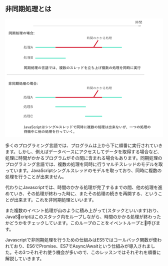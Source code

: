 ## 非同期処理とは

![非同期処理](./images/async-explained.png)

多くのプログラミング言語では、プログラムは上から下に順番に実行されていきます。しかし、例えばデータベースにアクセスしてデータを取得する場合など、処理に時間がかかるプログラムがその間に含まれる場合もあります。同期処理のプログラミング言語では、複数の処理を同時に行うマルチスレッドのモデルを取っています。JavaScriptシングルスレッドのモデルを取っており、同時に複数の処理を行うことが出来ません。

代わりにJavascriptでは、時間のかかる処理が完了するまでの間、他の処理を進めていき、その処理が終わった時に、またその処理の続きを再開する、ということが出来ます。これを非同期処理といいます。

また複数のイベント処理が山のように積み上がって(スタックといいます)おり、JavaScriptはこのスタック内をループしながら、時間のかかる処理が終わったかどうかをチェックしています。このループのことをイベントループと呼びます。

Javascriptで非同期処理を行うための仕組みはES5ではコールバック関数が使われており、ES6でPromise、ES7でAsync/Awaitという仕組みが導入されました。その3つそれぞれ使う機会が多いので、このレッスンではそれぞれを順番に解説していきます。
